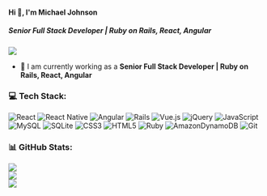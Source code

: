 #### Hi 👋, I'm Michael Johnson
##### **Senior Full Stack Developer | Ruby on Rails, React, Angular**

[![](https://visitcount.itsvg.in/api?id=mikejohn857&icon=0&color=9)](https://visitcount.itsvg.in)

- 🔭 I am currently working as a **Senior Full Stack Developer | Ruby on Rails, React, Angular**

### 💻 Tech Stack:
![React](https://img.shields.io/badge/react-%2320232a.svg?style=flat&logo=react&logoColor=%2361DAFB) ![React Native](https://img.shields.io/badge/react_native-%2320232a.svg?style=flat&logo=react&logoColor=%2361DAFB) ![Angular](https://img.shields.io/badge/angular-%23DD0031.svg?style=flat&logo=angular&logoColor=white) ![Rails](https://img.shields.io/badge/rails-%23CC0000.svg?style=flat&logo=ruby-on-rails&logoColor=white) ![Vue.js](https://img.shields.io/badge/vuejs-%2335495e.svg?style=flat&logo=vuedotjs&logoColor=%234FC08D) ![jQuery](https://img.shields.io/badge/jquery-%230769AD.svg?style=flat&logo=jquery&logoColor=white) ![JavaScript](https://img.shields.io/badge/javascript-%23323330.svg?style=flat&logo=javascript&logoColor=%23F7DF1E) ![MySQL](https://img.shields.io/badge/mysql-%2300f.svg?style=flat&logo=mysql&logoColor=white) ![SQLite](https://img.shields.io/badge/sqlite-%2307405e.svg?style=flat&logo=sqlite&logoColor=white) ![CSS3](https://img.shields.io/badge/css3-%231572B6.svg?style=flat&logo=css3&logoColor=white) ![HTML5](https://img.shields.io/badge/html5-%23E34F26.svg?style=flat&logo=html5&logoColor=white) ![Ruby](https://img.shields.io/badge/ruby-%23CC342D.svg?style=flat&logo=ruby&logoColor=white) ![AmazonDynamoDB](https://img.shields.io/badge/Amazon%20DynamoDB-4053D6?style=flat&logo=Amazon%20DynamoDB&logoColor=white) ![Git](https://img.shields.io/badge/git-%23F05033.svg?style=flat&logo=git&logoColor=white)


### 📊 GitHub Stats:
![](https://github-readme-stats.vercel.app/api?username=mikejohn857&theme=radical&hide_border=false&include_all_commits=false&count_private=false)<br/>
![](https://github-readme-streak-stats.herokuapp.com/?user=mikejohn857&theme=radical&hide_border=false)<br/>
![](https://github-readme-stats.vercel.app/api/top-langs/?username=mikejohn857&theme=radical&hide_border=false&include_all_commits=false&count_private=false&layout=compact)
